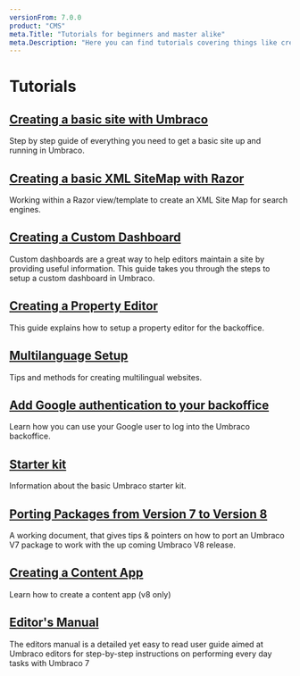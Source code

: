 ```yaml
---
versionFrom: 7.0.0
product: "CMS"
meta.Title: "Tutorials for beginners and master alike"
meta.Description: "Here you can find tutorials covering things like creating a site from scratch, setting up multilingual sites and many more"
---
```


# Tutorials

## [Creating a basic site with Umbraco](Creating-Basic-Site/index.md)

Step by step guide of everything you need to get a basic site up and running in Umbraco.

## [Creating a basic XML SiteMap with Razor](Creating-an-XML-Site-Map/index.md)

Working within a Razor view/template to create an XML Site Map for search engines.

## [Creating a Custom Dashboard](Creating-a-Custom-Dashboard)

Custom dashboards are a great way to help editors maintain a site by providing useful information. This guide takes you through the steps to setup a custom dashboard in Umbraco.

## [Creating a Property Editor](Creating-a-Property-Editor/)

This guide explains how to setup a property editor for the backoffice.

## [Multilanguage Setup](Multilanguage-Setup/index.md)

Tips and methods for creating multilingual websites.

## [Add Google authentication to your backoffice](Add-Google-Authentication/index.md)

Learn how you can use your Google user to log into the Umbraco backoffice.

## [Starter kit](Starter-kit/index.md)

Information about the basic Umbraco starter kit.

## [Porting Packages from Version 7 to Version 8](Porting-Packages-V8/index.md)

A working document, that gives tips & pointers on how to port an Umbraco V7 package to work with the up coming Umbraco V8 release.

## [Creating a Content App](../Extending/Content-Apps/index.md#creating-a-custom-content-app)

Learn how to create a content app (v8 only)

## [Editor's Manual](Editor-Manual/)

The editors manual is a detailed yet easy to read user guide aimed at Umbraco editors for step-by-step instructions on performing every day tasks with Umbraco 7
